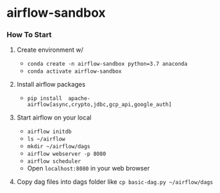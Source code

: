 # airflow-sandbox


### How To Start

1. Create environment w/ 
   - `conda create -n airflow-sandbox python=3.7 anaconda`
   - `conda activate airflow-sandbox`

2. Install airflow packages 
   - `pip install  apache-airflow[async,crypto,jdbc,gcp_api,google_auth]`

3. Start airflow on your local 
   - `airflow initdb`
   - `ls ~/airflow`
   - `mkdir ~/airflow/dags`
   - `airflow webserver -p 8080`
   - `airflow scheduler`
   - Open `localhost:8080` in your web browser
4. Copy dag files into dags folder like `cp basic-dag.py ~/airflow/dags`